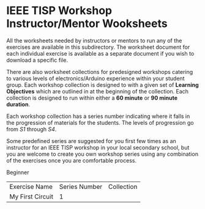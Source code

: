 # IEEE TISP Workshop Instructor/Mentor Wooksheets
All the worksheets needed by instructors or mentors to run any of the exercises are available in this subdirectory.  The worksheet document for each individual exercise is available as a separate document if you wish to download a specific file.

There are also worksheet collections for predesigned workshops catering to various levels of electronics/Arduino experience within your student group.  Each workshop collection is designed to with a given set of **Learning Objectives** which are outlined in at the beginning of the collection.  Each collection is designed to run within either a **60 minute** or **90 minute duration**.

Each workshop collection has a series number indicating where it falls in the progression of materials for the students.  The levels of progression go from *S1* through *S4*.

Some predefined series are suggested for you first few times as an instructor for an IEEE TISP workshop in your local secondary school, but you are welcome to create you own workshop series using any combination of the exercises once you are comfortable process.

<table>
<tr><td>Exercise Name</td><td>Series Number</td><td>Collection</td></tr>
<tr><td>My First Circuit</td><td>1</td>Beginner</td>
</table>